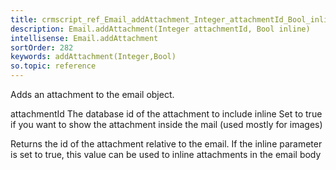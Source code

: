 ```yaml
---
title: crmscript_ref_Email_addAttachment_Integer_attachmentId_Bool_inline
description: Email.addAttachment(Integer attachmentId, Bool inline)
intellisense: Email.addAttachment
sortOrder: 282
keywords: addAttachment(Integer,Bool)
so.topic: reference
---
```


Adds an attachment to the email object.

attachmentId  The database id of the attachment to include
inline Set to true if you want to show the attachment inside the mail (used mostly for images)

Returns the id of the attachment relative to the email. If the inline parameter is set to true, this value can be used to inline attachments in the email body


